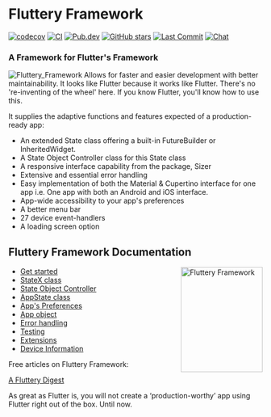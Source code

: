 # Fluttery Framework
[![codecov](https://codecov.io/gh/AndriousSolutions/fluttery_framework/branch/master/graph/badge.svg)](https://codecov.io/gh/AndriousSolutions/fluttery_framework)
[![CI](https://github.com/AndriousSolutions/fluttery_framework/actions/workflows/format_test_and_relase.yml/badge.svg)](https://github.com/AndriousSolutions/fluttery_framework/actions/workflows/format_test_and_relase.yml)
[![Pub.dev](https://img.shields.io/pub/v/fluttery_framework.svg)](https://pub.dev/packages/fluttery_framework)
[![GitHub stars](https://img.shields.io/github/stars/AndriousSolutions/fluttery_framework.svg?style=social&amp;logo=github)](https://github.com/AndriousSolutions/fluttery_framework/stargazers)
[![Last Commit](https://img.shields.io/github/last-commit/AndriousSolutions/fluttery_framework)](https://github.com/AndriousSolutions/fluttery_framework/commits/master)
[![Chat](https://img.shields.io/discord/419322779851030538.svg?logo=discord)](https://discord.gg/TyPmeMc)
### A Framework for Flutter's Framework
![Fluttery_Framework](https://user-images.githubusercontent.com/32497443/185770676-89af0669-9040-4dc6-ad5b-412ed9fed5e5.jpg)
Allows for faster and easier development with better maintainability. It looks like Flutter because it works like Flutter.
There's no 're-inventing of the wheel' here.
If you know Flutter, you'll know how to use this.

It supplies the adaptive functions and features expected of a production-ready app:
* An extended State class offering a built-in FutureBuilder or InheritedWidget.
* A State Object Controller class for this State class
* A responsive interface capability from the package, Sizer
* Extensive and essential error handling
* Easy implementation of both the Material & Cupertino interface for one app
  i.e. One app with both an Android and iOS interface.
* App-wide accessibility to your app's preferences
* A better menu bar
* 27 device event-handlers
* A loading screen option

## Fluttery Framework Documentation

<img align="right" src="https://github.com/AndriousSolutions/fluttery_framework/assets/32497443/46cf193f-a3cc-452b-94b2-01207ba18ea2" alt="Fluttery Framework" style="width:162px;height:208px;">

<ul>
   <li id="started"><a href="https://pub.dev/documentation/fluttery_framework/latest/topics/Get%20started-topic.html">Get&nbsp;started</a></li>
   <li id="statex"><a href="https://pub.dev/documentation/fluttery_framework/latest/topics/StateX%20class-topic.html">StateX class</a></li>
   <li id="controller"><a href="https://pub.dev/documentation/fluttery_framework/latest/topics/State%20Object%20Controller-topic.html">State&nbsp;Object&nbsp;Controller</a></li>
   <li id="appstate"><a href="https://pub.dev/documentation/fluttery_framework/latest/topics/AppState%20class-topic.html">AppState class</a></li>
   <li id="app-prefs"><a href="https://pub.dev/documentation/fluttery_framework/latest/topics/App's%20Preferences-topic.html">App's&nbsp;Preferences</a></li>
   <li id="app-object"><a href="https://pub.dev/documentation/fluttery_framework/latest/topics/App%20object-topic.html">App object</a></li>
   <li id="error"><a href="https://pub.dev/documentation/fluttery_framework/latest/topics/Error%20handling-topic.html">Error&nbsp;handling</a></li>
   <li id="testing"><a href="https://pub.dev/documentation/fluttery_framework/latest/topics/Testing-topic.html">Testing</a></li>
   <li id="extensions"><a href="https://pub.dev/documentation/fluttery_framework/latest/topics/Extensions-topic.html">Extensions</a></li>
   <li id="device"><a href="https://pub.dev/documentation/fluttery_framework/latest/topics/Device%20Information-topic.html">Device Information</a></li>
</ul>

Free articles on Fluttery Framework:

[A Fluttery Digest](https://dev.to/andrious/a-fluttery-digest-2kb8)

As great as Flutter is, you will not create a ‘production-worthy’ app using Flutter right out of the box.
Until now.